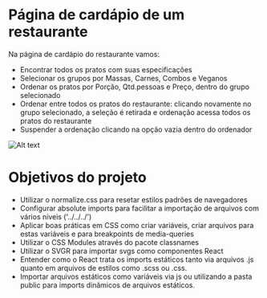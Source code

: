 # Página de cardápio de um restaurante

Na página de cardápio do restaurante vamos:

- Encontrar todos os pratos com suas especificações
- Selecionar os grupos por Massas, Carnes, Combos e Veganos
- Ordenar os pratos por Porção, Qtd.pessoas e Preço, dentro do grupo selecionado
- Ordenar entre todos os pratos do restaurante: clicando novamente no grupo selecionado, a seleção é retirada e  ordenação acessa todos os pratos do restaurante
- Suspender a ordenação clicando na opção vazia dentro do ordenador

![Alt text](Aluroni1.gif)


# Objetivos do projeto

- Utilizar o normalize.css para resetar estilos padrões de navegadores
- Configurar absolute imports para facilitar a importação de arquivos com vários níveis ('../../../')
- Aplicar boas práticas em CSS como criar variáveis, criar arquivos para estas variáveis e para breakpoints de media-queries
- Utilizar o CSS Modules através do pacote classnames 
- Utilizar o SVGR para importar svgs como componentes React
- Entender como o React trata os imports estáticos tanto via arquivos .js quanto em arquivos de estilos como .scss ou .css. 
- Importar arquivos estáticos como variáveis via js ou utilizando a pasta public para imports dinâmicos de arquivos estáticos.
